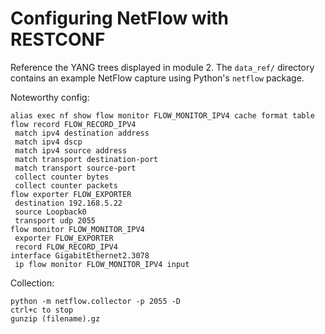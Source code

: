 # Configuring NetFlow with RESTCONF
Reference the YANG trees displayed in module 2. The `data_ref/` directory
contains an example NetFlow capture using Python's `netflow` package.

Noteworthy config:
```
alias exec nf show flow monitor FLOW_MONITOR_IPV4 cache format table
flow record FLOW_RECORD_IPV4
 match ipv4 destination address
 match ipv4 dscp
 match ipv4 source address
 match transport destination-port
 match transport source-port
 collect counter bytes
 collect counter packets
flow exporter FLOW_EXPORTER
 destination 192.168.5.22
 source Loopback0
 transport udp 2055
flow monitor FLOW_MONITOR_IPV4
 exporter FLOW_EXPORTER
 record FLOW_RECORD_IPV4
interface GigabitEthernet2.3078
 ip flow monitor FLOW_MONITOR_IPV4 input
```

Collection:
```
python -m netflow.collector -p 2055 -D
ctrl+c to stop
gunzip (filename).gz
```
